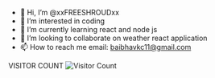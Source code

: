 - 👋 Hi, I’m @xxFREESHROUDxx
- 👀 I’m interested in coding
- 🌱 I’m currently learning react and node js
- 💞️ I’m looking to collaborate on weather react application
- 📫 How to reach me email: baibhavkc11@gmail.com

VISITOR COUNT
![Visitor Count](https://profile-counter.glitch.me/xxfreeshroudxx/count.svg)

<!---
xxFREESHROUDxx/xxFREESHROUDxx is a ✨ special ✨ repository because its `README.md` (this file) appears on your GitHub profile.
You can click the Preview link to take a look at your changes.
--->
